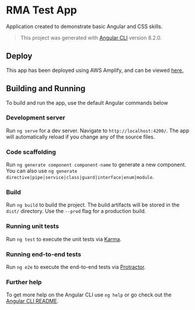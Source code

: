 # RMA Test App
Application created to demonstrate basic Angular and CSS skills.

> This project was generated with [Angular CLI](https://github.com/angular/angular-cli) version 8.2.0.

## Deploy
This app has been deployed using AWS Amplify, and can be viewed [here.](https://master.d3sqe8159kscnx.amplifyapp.com/)

## Building and Running
To build and run the app, use the default Angular commands below

### Development server

Run `ng serve` for a dev server. Navigate to `http://localhost:4200/`. The app will automatically reload if you change any of the source files.

### Code scaffolding

Run `ng generate component component-name` to generate a new component. You can also use `ng generate directive|pipe|service|class|guard|interface|enum|module`.

### Build

Run `ng build` to build the project. The build artifacts will be stored in the `dist/` directory. Use the `--prod` flag for a production build.

### Running unit tests

Run `ng test` to execute the unit tests via [Karma](https://karma-runner.github.io).

### Running end-to-end tests

Run `ng e2e` to execute the end-to-end tests via [Protractor](http://www.protractortest.org/).

### Further help

To get more help on the Angular CLI use `ng help` or go check out the [Angular CLI README](https://github.com/angular/angular-cli/blob/master/README.md).
